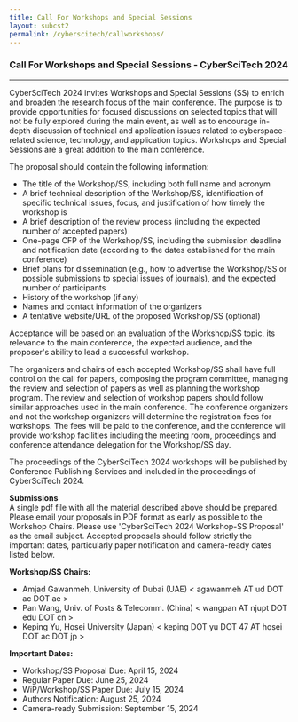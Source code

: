 ```yaml
---
title: Call For Workshops and Special Sessions
layout: subcst2
permalink: /cyberscitech/callworkshops/
---
```


<h3>Call For Workshops and Special Sessions - CyberSciTech 2024</h3>
<hr/>

CyberSciTech 2024 invites Workshops and Special Sessions (SS) to enrich and broaden the research focus of the main conference. 
The purpose is to provide opportunities for focused discussions on selected topics that will not be fully explored during the main event, 
as well as to encourage in-depth discussion of technical and application issues related to cyberspace-related science, technology, and application topics. 
Workshops and Special Sessions are a great addition to the main conference.
<br/>



The proposal should contain the following information:<br/>
- The title of the Workshop/SS, including both full name and acronym 
- A brief technical description of the Workshop/SS, identification of specific technical issues, focus, and justification of how timely the workshop is 
- A brief description of the review process (including the expected number of accepted papers)
- One-page CFP of the Workshop/SS, including the submission deadline and notification date (according to the dates established for the main conference)
- Brief plans for dissemination (e.g., how to advertise the Workshop/SS or possible submissions to special issues of journals), and the expected number of participants
- History of the workshop (if any)
- Names and contact information of the organizers
- A tentative website/URL of the proposed Workshop/SS (optional)

Acceptance will be based on an evaluation of the Workshop/SS topic, its relevance to the main conference, the expected audience, and the proposer's ability to lead a successful workshop. 
<br/>

The organizers and chairs of each accepted Workshop/SS shall have full control on the call for papers, composing the program committee, managing the review and selection of papers as well as planning the workshop program. 
The review and selection of workshop papers should follow similar approaches used in the main conference. The conference organizers and not the workshop organizers will determine the registration fees for workshops. 
The fees will be paid to the conference, and the conference will provide workshop facilities including the meeting room, proceedings and conference attendance delegation for the Workshop/SS day. 
<br/>

The proceedings of the CyberSciTech 2024 workshops will be published by Conference Publishing Services and included in the proceedings of CyberSciTech 2024. 
<br/>

<b>Submissions</b><br/>
A single pdf file with all the material described above should be prepared. Please email your proposals in PDF format as early as possible to the Workshop Chairs. 
Please use 'CyberSciTech 2024 Workshop-SS Proposal' as the email subject. Accepted proposals should follow strictly the important dates, particularly paper notification and camera-ready dates listed below.
<br/>

<b>Workshop/SS Chairs:</b><br/>
- Amjad Gawanmeh, University of Dubai (UAE) < agawanmeh AT ud DOT ac DOT ae >
- Pan Wang, Univ. of Posts & Telecomm. (China) < wangpan AT njupt DOT edu DOT cn >
- Keping Yu, Hosei University (Japan) < keping DOT yu DOT 47 AT hosei DOT ac DOT jp >

<b>Important Dates:</b><br/>
- Workshop/SS Proposal Due: April 15, 2024
- Regular Paper Due: June 25, 2024
- WiP/Workshop/SS Paper Due: July 15, 2024
- Authors Notification: August 25, 2024
- Camera-ready Submission: September 15, 2024
